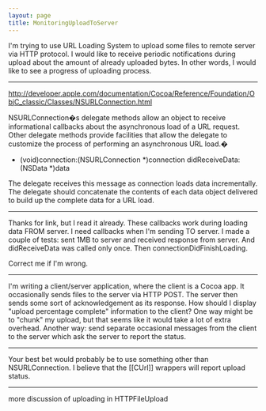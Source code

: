 ```yaml
---
layout: page
title: MonitoringUploadToServer
---
```


I'm trying to use URL Loading System to upload some files to remote server via HTTP protocol.
I would like to receive periodic notifications during upload about the amount of already uploaded bytes.
In other words, I would like to see a progress of uploading process.

----

http://developer.apple.com/documentation/Cocoa/Reference/Foundation/ObjC_classic/Classes/NSURLConnection.html


NSURLConnection�s delegate methods allow an object to receive informational callbacks about the asynchronous load of a URL request. Other delegate methods provide facilities that allow the delegate to customize the process of performing an asynchronous URL load.�

- (void)connection:(NSURLConnection *)connection didReceiveData:(NSData *)data

The delegate receives this message as connection loads data incrementally. The delegate should concatenate the contents of each data object delivered to build up the complete data for a URL load.


----
Thanks for link, but I read it already.
These callbacks work during loading data FROM server. I need callbacks when I'm sending TO server.
I made a couple of tests: sent 1MB to server and received response from server. 
And didReceiveData was called only once. Then connectionDidFinishLoading.

Correct me if I'm wrong.

----

I'm writing a client/server application, where the client is a Cocoa app.  It occasionally sends files to the server via HTTP POST.  The server then sends some sort of acknowledgement as its response. How should I display "upload percentage complete" information to the client?  One way might be to "chunk" my upload, but that seems like it would take a lot of extra overhead.  Another way: send separate occasional messages from the client to the server which ask the server to report the status.

----

Your best bet would probably be to use something other than NSURLConnection. I believe that the [[CUrl]] wrappers will report upload status.

----

more discussion of uploading in HTTPFileUpload


